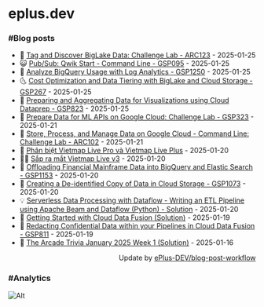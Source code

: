 # eplus.dev

### #Blog posts

<!-- BLOG-POST-LIST:START -->
 - 🧰 [Tag and Discover BigLake Data: Challenge Lab - ARC123](https://eplus.dev/tag-and-discover-biglake-data-challenge-lab-arc123) - 2025-01-25
 - 😺 [Pub/Sub: Qwik Start - Command Line - GSP095](https://eplus.dev/pubsub-qwik-start-command-line-gsp095) - 2025-01-25
 - 🗽 [Analyze BigQuery Usage with Log Analytics - GSP1250](https://eplus.dev/analyze-bigquery-usage-with-log-analytics-gsp1250) - 2025-01-25
 - 🌜 [Cost Optimization and Data Tiering with BigLake and Cloud Storage - GSP267](https://eplus.dev/cost-optimization-and-data-tiering-with-biglake-and-cloud-storage-gsp267) - 2025-01-25
 - 📝 [Preparing and Aggregating Data for Visualizations using Cloud Dataprep - GSP823](https://eplus.dev/preparing-and-aggregating-data-for-visualizations-using-cloud-dataprep-gsp823) - 2025-01-25
 - 🚀 [Prepare Data for ML APIs on Google Cloud: Challenge Lab - GSP323](https://eplus.dev/prepare-data-for-ml-apis-on-google-cloud-challenge-lab-gsp323) - 2025-01-21
 - 💼 [Store, Process, and Manage Data on Google Cloud - Command Line: Challenge Lab - ARC102](https://eplus.dev/store-process-and-manage-data-on-google-cloud-command-line-challenge-lab-arc102) - 2025-01-21
 - 🦣 [Phân biệt Vietmap Live Pro và Vietmap Live Plus](https://eplus.dev/phan-biet-vietmap-live-pro-va-vietmap-live-plus) - 2025-01-20
 - 👨‍🏫 [Sắp ra mắt Vietmap Live v3](https://eplus.dev/sap-ra-mat-vietmap-live-v3) - 2025-01-20
 - 🔭 [Offloading Financial Mainframe Data into BigQuery and Elastic Search - GSP1153](https://eplus.dev/offloading-financial-mainframe-data-into-bigquery-and-elastic-search-gsp1153) - 2025-01-20
 - 🤡 [Creating a De-identified Copy of Data in Cloud Storage - GSP1073](https://eplus.dev/creating-a-de-identified-copy-of-data-in-cloud-storage-gsp1073) - 2025-01-20
 - 💡 [Serverless Data Processing with Dataflow - Writing an ETL Pipeline using Apache Beam and Dataflow &lpar;Python&rpar; - Solution](https://eplus.dev/serverless-data-processing-with-dataflow-writing-an-etl-pipeline-using-apache-beam-and-dataflow-python-solution) - 2025-01-20
 - 🦣 [Getting Started with Cloud Data Fusion &lpar;Solution&rpar;](https://eplus.dev/getting-started-with-cloud-data-fusion-solution) - 2025-01-19
 - 💪 [Redacting Confidential Data within your Pipelines in Cloud Data Fusion - GSP811](https://eplus.dev/redacting-confidential-data-within-your-pipelines-in-cloud-data-fusion-gsp811) - 2025-01-19
 - 🤡 [The Arcade Trivia January 2025 Week 1  &lpar;Solution&rpar;](https://eplus.dev/the-arcade-trivia-january-2025-week-1-solution) - 2025-01-16<!-- BLOG-POST-LIST:END -->

<div align="right">
  Update by <a target="_blank"
    href="https://github.com/ePlus-DEV/blog-post-workflow">ePlus-DEV/blog-post-workflow</a>
</div>

### #Analytics
![Alt](https://repobeats.axiom.co/api/embed/9990f7cddfbad8d834990b10ccad05f81ac1096f.svg "Repobeats analytics image")
